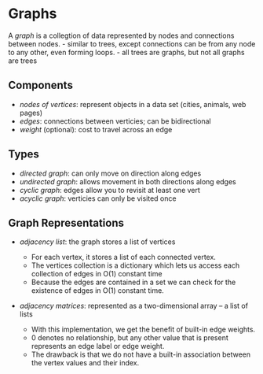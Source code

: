 # Graphs

A *graph* is a collegtion of data represented by nodes and connections between nodes.
     - similar to trees, except connections can be from any node to any other, even forming loops.
     - all trees are graphs, but not all graphs are trees

## Components
 - *nodes of vertices*: represent objects in a data set (cities, animals, web pages)
 - *edges*: connections between verticies; can be bidirectional
 - *weight* (optional): cost to travel across an edge

## Types
 - *directed graph*: can only move on direction along edges
 - *undirected graph*: allows movement in both directions along edges
 - *cyclic graph*: edges allow you to revisit at least one vert
 - *acyclic graph*: verticies can only be visited once

## Graph Representations
 - *adjacency list*:  the graph stores a list of vertices
     - For each vertex, it stores a list of each connected vertex.
     - The vertices collection is a dictionary which lets us access each collection of edges in O(1) constant time
     - Because the edges are contained in a set we can check for the existence of edges in O(1) constant time.

 - *adjacency matrices*: represented as a two-dimensional array – a list of lists
     - With this implementation, we get the benefit of built-in edge weights. 
     - 0 denotes no relationship, but any other value that is present represents an edge label or edge weight. 
     - The drawback is that we do not have a built-in association between the vertex values and their index.






